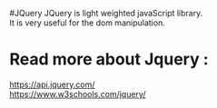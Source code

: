#JQuery
JQuery is light weighted javaScript library. 
<br>
It is very useful for the dom manipulation.
<br>
# Read more about Jquery : 
https://api.jquery.com/
<br>
https://www.w3schools.com/jquery/
